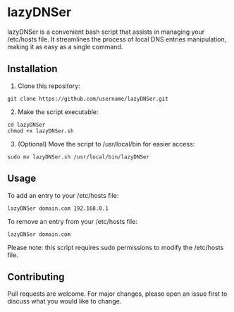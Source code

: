 # lazyDNSer
lazyDNSer is a convenient bash script that assists in managing your /etc/hosts file. It streamlines the process of local DNS entries manipulation, making it as easy as a single command.

## Installation

1. Clone this repository:

```
git clone https://github.com/username/lazyDNSer.git
```
2. Make the script executable:
```
cd lazyDNSer
chmod +x lazyDNSer.sh
```
3. (Optional) Move the script to /usr/local/bin for easier access:
```
sudo mv lazyDNSer.sh /usr/local/bin/lazyDNSer
```


## Usage
To add an entry to your /etc/hosts file:
```
lazyDNSer domain.com 192.168.0.1
```
To remove an entry from your /etc/hosts file:
```
lazyDNSer domain.com
```
Please note: this script requires sudo permissions to modify the /etc/hosts file.

## Contributing
Pull requests are welcome. For major changes, please open an issue first to discuss what you would like to change.
